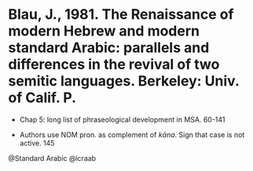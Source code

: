 # Blau, J., 1981. The Renaissance of modern Hebrew and modern standard Arabic: parallels and differences in the revival of two semitic languages. Berkeley: Univ. of Calif. P.

- Chap 5: long list of phraseological development in MSA. 60-141 

- Authors use NOM pron. as complement of *kāna*. Sign that case is not active. 145

@Standard Arabic
@icraab
